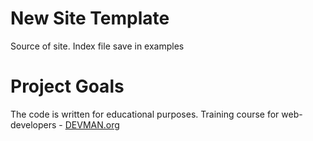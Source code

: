 # New Site Template

Source of site.
Index file save in examples

# Project Goals

The code is written for educational purposes. Training course for web-developers - [DEVMAN.org](https://devman.org)
